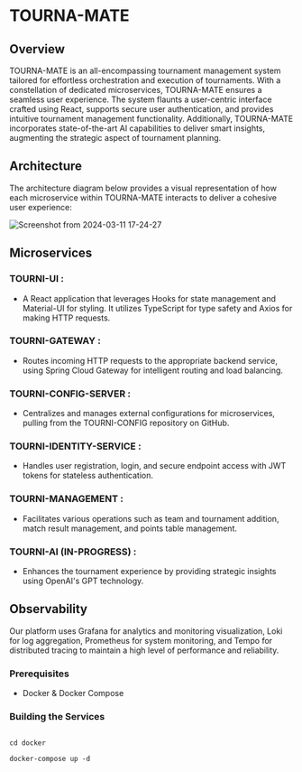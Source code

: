 # TOURNA-MATE

## Overview

TOURNA-MATE is an all-encompassing tournament management system tailored for effortless orchestration and execution of tournaments. With a constellation of dedicated microservices, TOURNA-MATE ensures a seamless user experience. The system flaunts a user-centric interface crafted using React, supports secure user authentication, and provides intuitive tournament management functionality. Additionally, TOURNA-MATE incorporates state-of-the-art AI capabilities to deliver smart insights, augmenting the strategic aspect of tournament planning.

## Architecture

The architecture diagram below provides a visual representation of how each microservice within TOURNA-MATE interacts to deliver a cohesive user experience:

![Screenshot from 2024-03-11 17-24-27](https://github.com/raju4789/tourna-mate/assets/9479811/354c7dcd-37d0-47ba-82b0-1c26ab5423ac)


## Microservices

### TOURNI-UI :

- A React application that leverages Hooks for state management and Material-UI for styling. It utilizes TypeScript for type safety and Axios for making HTTP requests.


### TOURNI-GATEWAY :

- Routes incoming HTTP requests to the appropriate backend service, using Spring Cloud Gateway for intelligent routing and load balancing.


### TOURNI-CONFIG-SERVER :

- Centralizes and manages external configurations for microservices, pulling from the TOURNI-CONFIG repository on GitHub.


### TOURNI-IDENTITY-SERVICE :

- Handles user registration, login, and secure endpoint access with JWT tokens for stateless authentication.


### TOURNI-MANAGEMENT :

- Facilitates various operations such as team and tournament addition, match result management, and points table management.


### TOURNI-AI (IN-PROGRESS) :

-  Enhances the tournament experience by providing strategic insights using OpenAI's GPT technology.


## Observability

Our platform uses Grafana for analytics and monitoring visualization, Loki for log aggregation, Prometheus for system monitoring, and Tempo for distributed tracing to maintain a high level of performance and reliability.


### Prerequisites

- Docker & Docker Compose

### Building the Services

```

cd docker

docker-compose up -d

```

